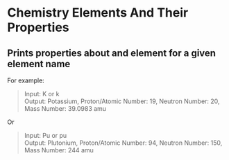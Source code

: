 # Chemistry Elements And Their Properties
<h2>Prints properties about and element for a given element name</h2>

For example:
> Input: K or k <br>
> Output: Potassium, Proton/Atomic Number: 19, Neutron Number: 20, Mass Number: 39.0983 amu <br>

Or <br>

> Input: Pu or pu <br>
> Output: Plutonium, Proton/Atomic Number: 94, Neutron Number: 150, Mass Number: 244 amu
